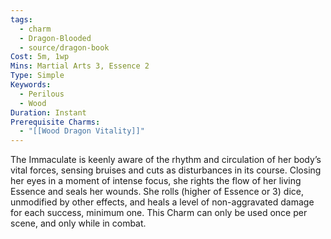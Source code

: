 ```yaml
---
tags:
  - charm
  - Dragon-Blooded
  - source/dragon-book
Cost: 5m, 1wp
Mins: Martial Arts 3, Essence 2
Type: Simple
Keywords:
  - Perilous
  - Wood
Duration: Instant
Prerequisite Charms:
  - "[[Wood Dragon Vitality]]"
---
```

The Immaculate is keenly aware of the rhythm and circulation of her body’s vital forces, sensing bruises and cuts as disturbances in its course. Closing her eyes in a moment of intense focus, she rights the flow of her living Essence and seals her wounds. She rolls (higher of Essence or 3) dice, unmodified by other effects, and heals a level of non-aggravated damage for each success, minimum one. This Charm can only be used once per scene, and only while in combat.